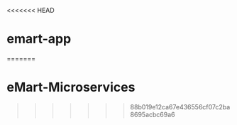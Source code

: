 <<<<<<< HEAD
# emart-app
=======
# eMart-Microservices
>>>>>>> 88b019e12ca67e436556cf07c2ba8695acbc69a6
